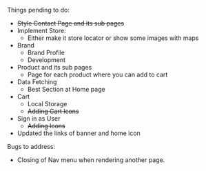Things pending to do:

- ~~Style Contact Page and its sub pages~~
- Implement Store:
  - Either make it store locator or show some images with maps
- Brand
  - Brand Profile
  - Development
- Product and its sub pages
  - Page for each product where you can add to cart
- Data Fetching
  - Best Section at Home page
- Cart
  - Local Storage
  - ~~Adding Cart Icons~~
- Sign in as User
  - ~~Adding Icons~~
- Updated the links of banner and home icon

Bugs to address:

- Closing of Nav menu when rendering another page.
